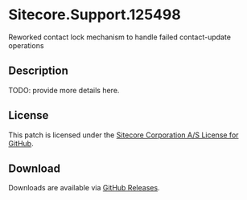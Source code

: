 # Sitecore.Support.125498
Reworked contact lock mechanism to handle failed contact-update operations

## Description
TODO: provide more details here.

## License  
This patch is licensed under the [Sitecore Corporation A/S License for GitHub](https://github.com/sitecoresupport/Sitecore.Support.125498/blob/master/LICENSE).  

## Download  
Downloads are available via [GitHub Releases](https://github.com/sitecoresupport/Sitecore.Support.125498/releases).  